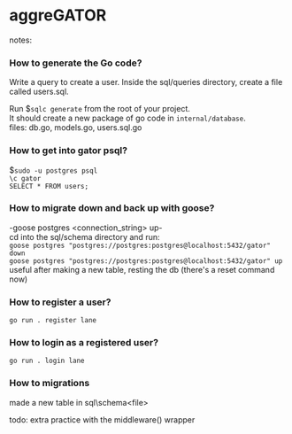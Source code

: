 # aggreGATOR



notes:  
### How to generate the Go code?  
Write a query to create a user. Inside the sql/queries directory, create a file called users.sql.

Run $`sqlc generate` from the root of your project.  
It should create a new package of go code in `internal/database`.  
files: db.go, models.go, users.sql.go  

### How to get into gator psql?  
$`sudo -u postgres psql`  
`\c gator`  
`SELECT * FROM users;`

### How to migrate down and back up with goose?  
-goose postgres <connection_string> up-  
cd into the sql/schema directory and run:  
`goose postgres "postgres://postgres:postgres@localhost:5432/gator" down`   
`goose postgres "postgres://postgres:postgres@localhost:5432/gator" up`  
useful after making a new table, resting the db (there's a reset command now)

### How to register a user?  
`go run . register lane`

### How to login as a registered user?  
`go run . login lane`

### How to migrations
made a new table in sql\schema\<file>


todo: extra practice with the middleware() wrapper

